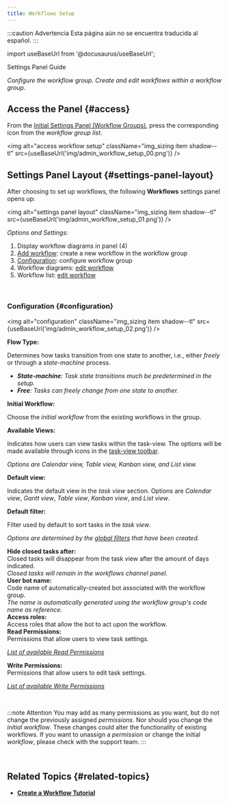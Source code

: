 ```yaml
---
title: Workflows Setup
---
```


:::caution Advertencia
Esta página aún no se encuentra traducida al español.
:::

import useBaseUrl from '@docusaurus/useBaseUrl'; 

<span className="hero__subtitle">Settings Panel Guide</span>

_Configure the workflow group. Create and edit workflows within a workflow group._

## Access the Panel {#access}

From the [Initial Settings Panel (Workflow Groups)](/docs/documentation/admin/workflows/settings_panels/workflowgroups-initial), press the corresponding icon from the _workflow group list_.

<img alt="access workflow setup" className="img_sizing item shadow--tl" src={useBaseUrl('img/admin_workflow_setup_00.png')} />
<br/>


<div className="alert alert--secondary">

## Settings Panel Layout {#settings-panel-layout}

After choosing to set up workflows, the following **Workflows** settings panel opens up:

<img alt="settings panel layout" className="img_sizing item shadow--tl" src={useBaseUrl('img/admin_workflow_setup_01.png')} />
<br/>

_Options and Settings:_
1. Display workflow diagrams in panel (4)
2. [Add workflow](/docs/documentation/admin/workflows/settings_panels/workflow_create_edit): create a new workflow in the workflow group
3. [Configuration](#configuration): configure workflow group
4. Workflow diagrams: [edit workflow](/docs/documentation/admin/workflows/settings_panels/workflow_create_edit)
5. Workflow list: [edit workflow](/docs/documentation/admin/workflows/settings_panels/workflow_create_edit)

</div>
<br/>


<div className="alert alert--secondary">

### Configuration {#configuration}

<img alt="configuration" className="img_sizing item shadow--tl" src={useBaseUrl('img/admin_workflow_setup_02.png')} />
<br/>

<div className="container box">
<div className="row table-row-1">
<div className="col col--3"><b>Flow Type:</b></div>
<div className="col col--5">

Determines how tasks transition from one state to another, i.e., either _freely_ or through a _state-machine_ process.

</div>
<div className="col col--4"><em>

- **State-machine**: Task state transitions much be predetermined in the setup.
- **Free**: Tasks can freely change from one state to another.

</em></div>
</div>
<div className="row table-row-2">
<div className="col col--3"><b>Initial Workflow:</b></div>
<div className="col col--5">

Choose the _initial workflow_ from the existing workflows in the group.

</div>
<div className="col col--4"><em></em></div>
</div>

<div className="row table-row-1">
<div className="col col--3"><b>Available Views:</b></div>
<div className="col col--5">

Indicates how users can view tasks within the task-view. The options will be made available through icons in the [task-view toolbar](/docs/documentation/client/taskview#menu-bar-icons).

</div>
<div className="col col--4"><em>

Options are _Calendar view_, _Table view_, _Kanban view_, and _List view_.

</em></div>
</div>

<div className="row table-row-2">
<div className="col col--3"><b>Default view:</b></div>
<div className="col col--5">

Indicates the default view in the _task view_ section. Options are _Calendar view_, _Gantt view_, _Table view_, _Kanban view_, and _List view_.

</div>
<div className="col col--4"><em></em></div>
</div>
<div className="row table-row-1">
<div className="col col--3"><b>Default filter:</b></div>
<div className="col col--5">

Filter used by default to sort tasks in the _task view_.

</div>
<div className="col col--4"><em>

Options are determined by the [global filters](/docs/documentation/client/taskview#create-a-filter) that have been created.

</em></div>
</div>
<div className="row table-row-2">
<div className="col col--3"><b>Hide closed tasks after:</b></div>
<div className="col col--5">Closed tasks will disappear from the task view after the amount of days indicated.</div>
<div className="col col--4"><em>Closed tasks will remain in the workflows channel panel.</em></div>
</div>
<div className="row table-row-1">
<div className="col col--3"><b>User bot name:</b></div>
<div className="col col--5">Code name of automatically-created bot associated with the workflow group.</div>
<div className="col col--4"><em>The name is automatically generated using the workflow group's code name as reference.</em></div>
</div>
<div className="row table-row-2">
<div className="col col--3"><b>Access roles:</b></div>
<div className="col col--5">Access roles that allow the bot to act upon the workflow.</div>
<div className="col col--4"><em></em></div>
</div>
<div className="row table-row-1">
<div className="col col--3"><b>Read Permissions:</b></div>
<div className="col col--5">Permissions that allow users to view task settings.</div>
<div className="col col--4"><em>

[List of available Read Permissions](/docs/documentation/admin/admin_accessrole#default-permissions)

</em></div>
</div>
<div className="row table-row-2">
<div className="col col--3"><b>Write Permissions:</b></div>
<div className="col col--5">Permissions that allow users to edit task settings.</div>
<div className="col col--4"><em>

[List of available Write Permissions](/docs/documentation/admin/admin_accessrole#default-permissions)

</em></div>
</div>

</div>
<br/>

:::note Attention
You may add as many permissions as you want, but do not change the previously assigned _permissions_. Nor should you change the _initial workflow_. These changes could alter the functionality of existing workflows.  If you want to unassign a _permission_ or change the initial _workflow_, please check with the support team.
:::

</div>
<br/>

## Related Topics {#related-topics}
- [**Create a Workflow Tutorial**](/docs/tutorials/basic/create_state_machines)

